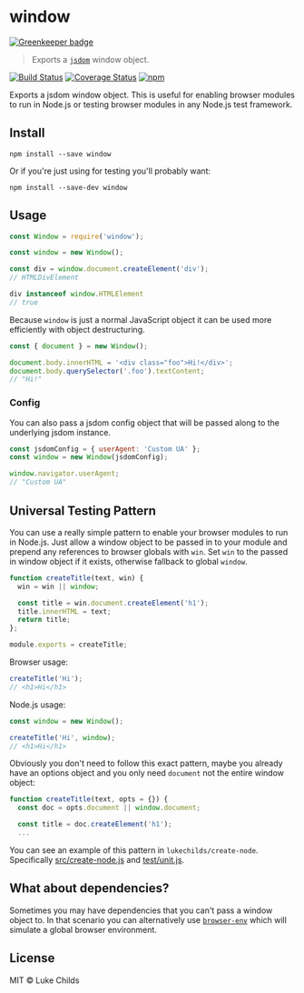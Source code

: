 # window

[![Greenkeeper badge](https://badges.greenkeeper.io/lukechilds/window.svg)](https://greenkeeper.io/)

> Exports a [`jsdom`](https://github.com/tmpvar/jsdom) window object.

[![Build Status](https://travis-ci.org/lukechilds/window.svg?branch=master)](https://travis-ci.org/lukechilds/window) [![Coverage Status](https://coveralls.io/repos/github/lukechilds/window/badge.svg?branch=master)](https://coveralls.io/github/lukechilds/window?branch=master) [![npm](https://img.shields.io/npm/dm/window.svg)](https://www.npmjs.com/package/window)

Exports a jsdom window object. This is useful for enabling browser modules to run in Node.js or testing browser modules in any Node.js test framework.

## Install

```shell
npm install --save window
```

Or if you're just using for testing you'll probably want:

```shell
npm install --save-dev window
```

## Usage

```js
const Window = require('window');

const window = new Window();

const div = window.document.createElement('div');
// HTMLDivElement

div instanceof window.HTMLElement
// true
```

Because `window` is just a normal JavaScript object it can be used more efficiently with object destructuring.

```js
const { document } = new Window();

document.body.innerHTML = '<div class="foo">Hi!</div>';
document.body.querySelector('.foo').textContent;
// "Hi!"
```

### Config

You can also pass a jsdom config object that will be passed along to the underlying jsdom instance.

```js
const jsdomConfig = { userAgent: 'Custom UA' };
const window = new Window(jsdomConfig);

window.navigator.userAgent;
// "Custom UA"
```

## Universal Testing Pattern

You can use a really simple pattern to enable your browser modules to run in Node.js. Just allow a window object to be passed in to your module and prepend any references to browser globals with `win`. Set `win` to the passed in window object if it exists, otherwise fallback to global `window`.

```js
function createTitle(text, win) {
  win = win || window;

  const title = win.document.createElement('h1');
  title.innerHTML = text;
  return title;
};

module.exports = createTitle;
```

Browser usage:

```js
createTitle('Hi');
// <h1>Hi</h1>
```

Node.js usage:

```js
const window = new Window();

createTitle('Hi', window);
// <h1>Hi</h1>
```

Obviously you don't need to follow this exact pattern, maybe you already have an options object and you only need `document` not the entire window object:

```js
function createTitle(text, opts = {}) {
  const doc = opts.document || window.document;

  const title = doc.createElement('h1');
  ...
```

You can see an example of this pattern in `lukechilds/create-node`. Specifically [src/create-node.js](https://github.com/lukechilds/create-node/blob/master/src/create-node.js) and  [test/unit.js](https://github.com/lukechilds/create-node/blob/master/test/unit.js).

## What about dependencies?

Sometimes you may have dependencies that you can't pass a window object to. In that scenario you can alternatively use [`browser-env`](https://github.com/lukechilds/browser-env) which will simulate a global browser environment.

## License

MIT © Luke Childs
